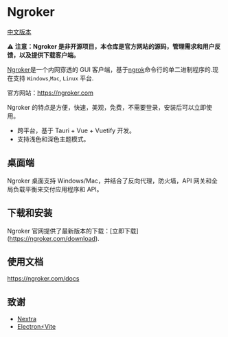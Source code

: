 # Ngroker

[中文版本](./README_CN.md)

⚠️ **注意：Ngroker 是非开源项目，本仓库是官方网站的源码，管理需求和用户反馈，以及提供下载客户端。**

[Ngroker](https://ngroker.com/)是一个内网穿透的 GUI 客户端，基于[ngrok](https://ngrok.com)命令行的单二进制程序的.现在支持 `Windows`,`Mac`, `Linux` 平台.

官方网站：https://ngroker.com

Ngroker 的特点是方便，快速，美观，免费，不需要登录，安装后可以立即使用。

- 跨平台，基于 Tauri + Vue + Vuetify 开发。
- 支持浅色和深色主题模式。

## 桌面端

Ngroker 桌面支持 Windows/Mac，并结合了反向代理，防火墙，API 网关和全局负载平衡来交付应用程序和 API。

## 下载和安装

Ngroker 官网提供了最新版本的下载：[立即下载] (https://ngroker.com/download).

## 使用文档

https://ngroker.com/docs

## 致谢

- [Nextra](https://nextra.site/)
- [Electron⚡️Vite](https://electron-vite.github.io)
